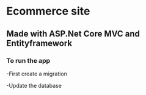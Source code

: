 # Ecommerce site
## Made with ASP.Net Core MVC and Entityframework

### To run the app
  -First create a migration
  
  -Update the database
